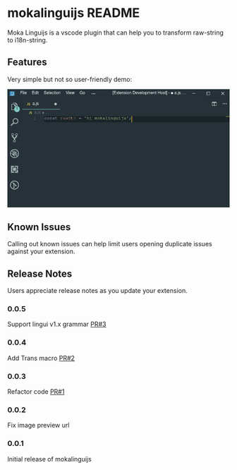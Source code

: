 # mokalinguijs README

Moka Linguijs is a vscode plugin that can help you to transform raw-string to i18n-string.

## Features

Very simple but not so user-friendly demo:

![basic usage](https://github.com/southerncross/mokalinguijs/blob/master/images/basic_usage.gif?raw=true)

## Known Issues

Calling out known issues can help limit users opening duplicate issues against your extension.

## Release Notes

Users appreciate release notes as you update your extension.

### 0.0.5

Support lingui v1.x grammar [PR#3](https://github.com/southerncross/mokalinguijs/pull/3)

### 0.0.4

Add Trans macro [PR#2](https://github.com/southerncross/mokalinguijs/pull/2)

### 0.0.3

Refactor code [PR#1](https://github.com/southerncross/mokalinguijs/pull/1)

### 0.0.2

Fix image preview url

### 0.0.1

Initial release of mokalinguijs
